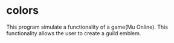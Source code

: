 # colors

This program simulate a functionality of a game(Mu Online). This functionality allows the user to create a guild emblem.

